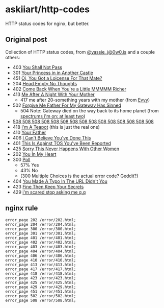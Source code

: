 # askiiart/http-codes

HTTP status codes for nginx, but better.

## Original post

Collection of HTTP status codes, from [@yassie_j@0w0.is](https://0w0.is/yassie_j) and a couple others:

- 403 [You Shall Not Pass](https://0w0.is/notice/AZpeq9kdiVbKocpo0m)
- 301 [Your Princess in in Another Castle](https://0w0.is/notice/AZpfAtcGtx1gr4oHVg)
- 451 [Oi, You Got a Loicense For That Mate?](https://0w0.is/notice/AZpfQAPElAI5GszkAa)
- 204 [Head Empty No Thoughts](https://0w0.is/notice/AZpfdFJboofeGHbCUa)
- 402 [Come Back When You're a Little MMMMM Richer](https://0w0.is/notice/AZpfvcOck8SL3fhmwS)
- 413 [Me After A Night With Your Mother](https://0w0.is/notice/AZpgMXPNObkTPJtSKW)
  - 417 me after 20-something years with my mother (from [Evvy](https://tech.lgbt/@pierogiburo/111076180358295709))
- 502 [Forgive Me Father For My Gateway Has Sinned](https://0w0.is/notice/AZpgs0f6gIa775G4DQ)
  - 504 Note: Gateway died on the way back to its home planet (from [spectrums i'm on: at least two](https://realworldsunny.name/notes/9k8j3jo5hf))
- [508 508 508 508 508 508 508 508 508 508 508 508 508 508 508](https://0w0.is/notice/AZph3gHkGe5BOHtdJo)
- 418 [I'm A Teapot](https://0w0.is/notice/AZph69mBakLHR0JbVY)
    (this is just the real one)
- 410 [Your Father](https://0w0.is/notice/AZphDH230s43xu7zxQ)
- 406 [I Can't Believe You've Done This](https://0w0.is/notice/AZphGgRsyF6Zf8q71c)
- 401 [This Is Against TOS You've Been
    Reported](https://0w0.is/notice/AZphX4T5R1ksn5DPxA)
- 425 [Sorry This Never Happens With Other
    Women](https://0w0.is/notice/AZphi280TWwAicaBVI)
- 202 [You In My Heart](https://0w0.is/notice/AZpiODVUYkViAigMfA)
- 300 [Poll](https://0w0.is/notice/AZpicIzowoUZFaaPdg)
  - 57% Yes
  - 43% No
  - (300 Multiple Choices is the actual error code? Geddit?)
- 404 [You Made A Typo In The URL Didn't You](https://0w0.is/notice/AZpik5MrV9JpId4cTI)
- 423 [Fine Then Keep Your Secrets](https://0w0.is/notice/AZpj18ZUqKTa9u78Pg)
- 429 [i'm scared stop asking me q.q](https://meow.woem.cat/notes/9lgiyx2aahggxb4d)

## nginx rule

```nginx
error_page 202 /error/202.html;
error_page 204 /error/204.html;
error_page 300 /error/300.html;
error_page 301 /error/301.html;
error_page 401 /error/401.html;
error_page 402 /error/402.html;
error_page 403 /error/403.html;
error_page 404 /error/404.html;
error_page 406 /error/406.html;
error_page 410 /error/410.html;
error_page 413 /error/413.html;
error_page 417 /error/417.html;
error_page 418 /error/418.html;
error_page 423 /error/423.html;
error_page 425 /error/425.html;
error_page 429 /error/429.html;
error_page 451 /error/451.html;
error_page 502 /error/502.html;
error_page 508 /error/508.html;
```
